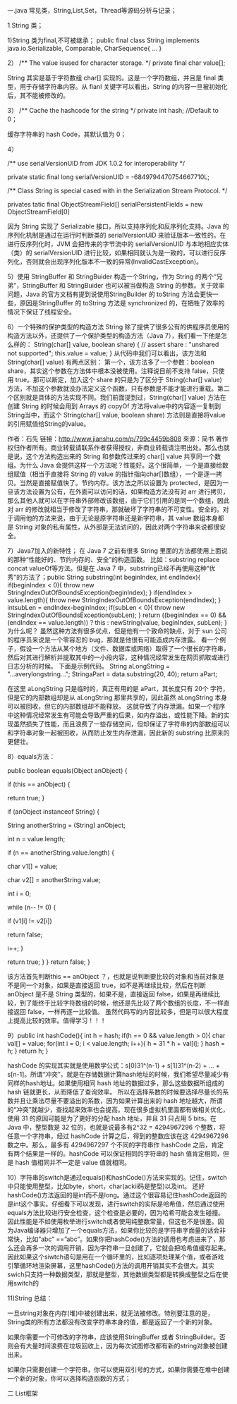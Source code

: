 ﻿一.java 常见类，String,List,Set，Thread等源码分析与记录；

1.String 类；

1)String 类为final,不可被继承；
public final class String implements java.io.Serializable, Comparable<String>, CharSequence{
...
}

2）
/**
The value isused for character storage.
*/
private final char value[];

String 其实是基于字符数组 char[] 实现的。这是一个字符数组，并且是 final 类型，用于存储字符串内容。从 fianl 关键字可以看出，String 的内容一旦被初始化后，其不能被修改的。

3）
/**
Cache the hashcode for the string
*/
private int hash;  //Default to 0；

缓存字符串的 hash Code，其默认值为 0；

4）

/**
use serialVersionUID from JDK 1.0.2 for interoperability
*/

private static final long serialVersionUID = -6849794470754667710L;


/**
Class String is special cased with in the Serialization Stream Protocol.
*/

privates tatic final ObjectStreamField[] serialPersistentFields =  new ObjectStreamField[0]



因为 String 实现了 Serializable 接口，所以支持序列化和反序列化支持。Java 的序列化机制是通过在运行时判断类的 serialVersionUID 来验证版本一致性的。在进行反序列化时，JVM 会把传来的字节流中的 serialVersionUID 与本地相应实体（类）的
serialVersionUID 进行比较，如果相同就认为是一致的，可以进行反序列化，否则就会出现序列化版本不一致的异常(InvalidCastException)。


5）使用 StringBuffer 和 StringBuider 构造一个String，作为 String 的两个“兄弟”，StringBuffer 和 StringBuider 也可以被当做构造 String 的参数。关于效率问题，Java 的官方文档有提到说使用StringBuilder 的 toString 方法会更快一些，原因是StringBuffer 的 toString 方法是 synchronized 的，在牺牲了效率的情况下保证了线程安全。

6）一个特殊的保护类型的构造方法
String 除了提供了很多公有的供程序员使用的构造方法以外，还提供了一个保护类型的构造方法（Java 7），我们看一下他是怎么样的：
String(char[] value, boolean share) {
 // assert share : "unshared not supported";
 this.value = value;
}
从代码中我们可以看出，该方法和 String(char[] value) 有两点区别：
第一个，该方法多了一个参数：boolean share，其实这个参数在方法体中根本没被使用。注释说目前不支持 false，只使用 true。那可以断定，加入这个 share 的只是为了区分于 String(char[] value) 方法，不加这个参数就没办法定义这个函数，只有参数是不能才能进行重载。第二个区别就是具体的方法实现不同。我们前面提到过，String(char[] value) 方法在创建 String 的时候会用到 Arrays 的 copyOf 方法将value中的内容逐一复制到 String当中，而这个 String(char[] value, boolean share) 方法则是直接将value的引用赋值给String的value。

作者：石先
链接：http://www.jianshu.com/p/799c4459b808
來源：简书
著作权归作者所有。商业转载请联系作者获得授权，非商业转载请注明出处。那么也就是说，这个方法构造出来的 String 和参数传过来的 char[] value 共享同一个数组。为什么 Java 会提供这样一个方法呢？性能好。这个很简单，一个是直接给数组赋值（相当于直接将 String 的 value 的指针指向char[]数组），一个是逐一拷贝。当然是直接赋值快了。节约内存。该方法之所以设置为 protected，是因为一旦该方法设置为公有，在外面可以访问的话，如果构造方法没有对 arr 进行拷贝，那么其他人就可以在字符串外部修改该数组，由于它们引用的是同一个数组，因此对 arr 的修改就相当于修改了字符串，那就破坏了字符串的不可变性。安全的。对于调用他的方法来说，由于无论是原字符串还是新字符串，其 value 数组本身都是 String 对象的私有属性，从外部是无法访问的，因此对两个字符串来说都很安全。


7）Java7加入的新特性；
在 Java 7 之前有很多 String 里面的方法都使用上面说的那种“性能好的、节约内存的、安全”的构造函数。
比如：substring replace concat valueOf等方法。但是在 Java 7 中，substring已经不再使用这种“优秀”的方法了；public String substring(int beginIndex, int endIndex){
  if(beginIndex < 0){
    throw new StringIndexOutOfBoundsException(beginIndex);
  }
  if(endIndex > value.length){
    throw new StringIndexOutOfBoundsException(endIndex);
  }
  intsubLen = endIndex-beginIndex;
  if(subLen < 0){
    throw new StringIndexOutOfBoundsException(subLen);
  }
  return ((beginIndex == 0) && (endIndex == value.length)) ? this  : newString(value, beginIndex, subLen);
}
为什么呢？
虽然这种方法有很多优点，但是他有一个致命的缺点，对于 sun 公司的程序员来说是一个零容忍的
bug，那就是他很有可能造成内存泄露。
看一个例子，假设一个方法从某个地方（文件、数据库或网络）取得了一个很长的字符串，然后对其进行解析并提取其中的一小段内容，这种情况经常发生在网页抓取或进行日志分析的时候。
下面是示例代码。
String aLongString = "...averylongstring...";
StringaPart = data.substring(20, 40);
return aPart;

在这里 aLongString 只是临时的，真正有用的是
aPart，其长度只有 20个 字符，但是它的内部数组却是从 aLongString 那里共享的，因此虽然
aLongString 本身可以被回收，但它的内部数组却不能释放。
这就导致了内存泄漏。如果一个程序中这种情况经常发生有可能会导致严重的后果，如内存溢出，或性能下降。新的实现虽然损失了性能，而且浪费了一些存储空间，但却保证了字符串的内部数组可以和字符串对象一起被回收，从而防止发生内存泄漏，因此新的 substring 比原来的更健壮。


8）equals方法：

public boolean equals(Object anObject) {
     
if (this == anObject) {
         
return true;
     } 
   
 if (anObject instanceof String) {
      
 String anotherString = (String) anObject;
      
 int n = value.length;
       
if (n == anotherString.value.length) {
           
char v1[] = value;
           
char v2[] = anotherString.value;
           
int i = 0;
          
 while (n-- != 0) {
             
if (v1[i] != v2[i])
             
return false;
            
 i++;
           }
           
return true;
       }
   } 
   return false;
}

该方法首先判断this == anObject ？，也就是说判断要比较的对象和当前对象是不是同一个对象，如果是直接返回 true，如不是再继续比较，然后在判断
anObject 是不是 String
类型的，如果不是，直接返回 false，如果是再继续比较，到了能终于比较字符数组的时候，他还是先比较了两个数组的长度，不一样直接返回 false，一样再逐一比较值。 虽然代码写的内容比较多，但是可以很大程度上提高比较的效率。值得学习！！！


9）public int hashCode(){
  int h = hash;
  if(h == 0 && value.length > 0){
    char val[] = value;
    for(int i = 0; i < value.length; i++){
      h = 31 * h + val[i];
    }
    hash = h;
  }
  return h;
}



hashCode 的实现其实就是使用数学公式：s[0]31^(n-1) + s[1]31^(n-2) + ... + s[n-1]。所谓“冲突”，就是在存储数据计算hash地址的时候，我们希望尽量减少有同样的hash地址。如果使用相同 hash 地址的数据过多，那么这些数据所组成的 hash 链就更长，从而降低了查询效率。
所以在选择系数的时候要选择尽量长的系数并且让乘法尽量不要溢出的系数，因为如果计算出来的
hash 地址越大，所谓的“冲突”就越少，查找起来效率也会提高。现在很多虚拟机里面都有做相关优化，使用 31 的原因可能是为了更好的分配 hash 地址，并且 31 只占用 5 bits。在 Java 中，整型数是 32 位的，也就是说最多有2^32 = 4294967296 个整数，将任意一个字符串，经过 hashCode 计算之后，得到的整数应该在这
4294967296 数之中。那么，最多有 4294967297
个不同的字符串作 hashCode 之后，肯定有两个结果是一样的。hashCode 可以保证相同的字符串的 hash 值肯定相同，但是 hash 值相同并不一定是 value 值就相同。


10）字符串的switch是通过equals()和hashCode()方法来实现的。记住，switch中只能使用整型，比如byte，short，char(ackii码是整型)以及int。
还好hashCode()方法返回的是int而不是long。通过这个很容易记住hashCode返回的是int这个事实。仔细看下可以发现，进行switch的实际是哈希值，然后通过使用equals方法比较进行安全检查，这个检查是必要的，因为哈希可能会发生碰撞。因此性能是不如使用枚举进行switch或者使用纯整数常量，但这也不是很差。因为Java编译器只增加了一个equals方法，如果你比较的是字符串字面量的话会非常快，比如”abc” ==”abc”。如果你把hashCode()方法的调用也考虑进来了，那么还会再多一次的调用开销，因为字符串一旦创建了，它就会把哈希值缓存起来。
因此如果这个siwtch语句是用在一个循环里的，比如逐项处理某个值，或者游戏引擎循环地渲染屏幕，这里hashCode()方法的调用开销其实不会很大。其实swich只支持一种数据类型，那就是整型，其他数据类型都是转换成整型之后在使用switch的

11)String 总结：

一旦string对象在内存(堆)中被创建出来，就无法被修改。特别要注意的是，String类的所有方法都没有改变字符串本身的值，都是返回了一个新的对象。

如果你需要一个可修改的字符串，应该使用StringBuffer 或者 StringBuilder。否则会有大量时间浪费在垃圾回收上，因为每次试图修改都有新的string对象被创建出来。

如果你只需要创建一个字符串，你可以使用双引号的方式，如果你需要在堆中创建一个新的对象，你可以选择构造函数的方式；


二 List框架

















